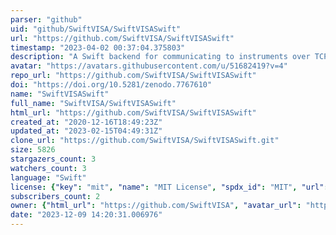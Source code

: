 ```yaml
---
parser: "github"
uid: "github/SwiftVISA/SwiftVISASwift"
url: "https://github.com/SwiftVISA/SwiftVISASwift"
timestamp: "2023-04-02 00:37:04.375803"
description: "A Swift backend for communicating to instruments over TCPIP over the VISA protocol."
avatar: "https://avatars.githubusercontent.com/u/51682419?v=4"
repo_url: "https://github.com/SwiftVISA/SwiftVISASwift"
doi: "https://doi.org/10.5281/zenodo.7767610"
name: "SwiftVISASwift"
full_name: "SwiftVISA/SwiftVISASwift"
html_url: "https://github.com/SwiftVISA/SwiftVISASwift"
created_at: "2020-12-16T18:49:23Z"
updated_at: "2023-02-15T04:49:31Z"
clone_url: "https://github.com/SwiftVISA/SwiftVISASwift.git"
size: 5826
stargazers_count: 3
watchers_count: 3
language: "Swift"
license: {"key": "mit", "name": "MIT License", "spdx_id": "MIT", "url": "https://api.github.com/licenses/mit", "node_id": "MDc6TGljZW5zZTEz"}
subscribers_count: 2
owner: {"html_url": "https://github.com/SwiftVISA", "avatar_url": "https://avatars.githubusercontent.com/u/51682419?v=4", "login": "SwiftVISA", "type": "Organization"}
date: "2023-12-09 14:20:31.006976"
---
```

